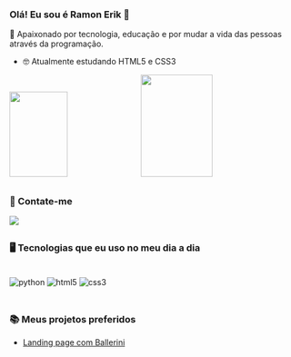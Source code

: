 ### Olá! Eu sou é Ramon Erik 🤙

💙 Apaixonado por tecnologia, educação e por mudar a vida das pessoas através da programação.

- 🤓 Atualmente estudando HTML5 e CSS3

<div>
<img width="45%" height="150em" src="https://github-readme-stats.vercel.app/api?username=Ramon-Erik&show_icons=true&theme=radical"/>
<img width="50%" height="180em" src="https://github-readme-stats.vercel.app/api/top-langs/?username=ramon-erik&layout=compact&langs_count=16&theme=dracula"/>
</div>

## 
### 🔗 Contate-me
<div>
<a src="https://www.instagram.com/29erik_/"> <img src="https://img.shields.io/badge/Instagram-E4405F?style=for-the-badge&logo=instagram&logoColor=white)]"></a>
</div>

## 
### 🖥️ Tecnologias que eu uso no meu dia a dia

<div style="display: inline_block;"><br/>
    <img align="center" alt="python" src="https://img.shields.io/badge/Python-3776AB?style=for-the-badge&logo=python&logoColor=white"/>
    <img align="center" alt="html5" src="https://img.shields.io/badge/HTML5-E34F26?style=for-the-badge&logo=html5&logoColor=white"/>
    <img align="center" alt="css3" src="https://img.shields.io/badge/CSS3-1572B6?style=for-the-badge&logo=css3&logoColor=white"/>
</div><br/>

## 
### 📚 Meus projetos preferidos

- [Landing page com Ballerini](https://ramon-erik.github.io/projeto-landing-page/)
